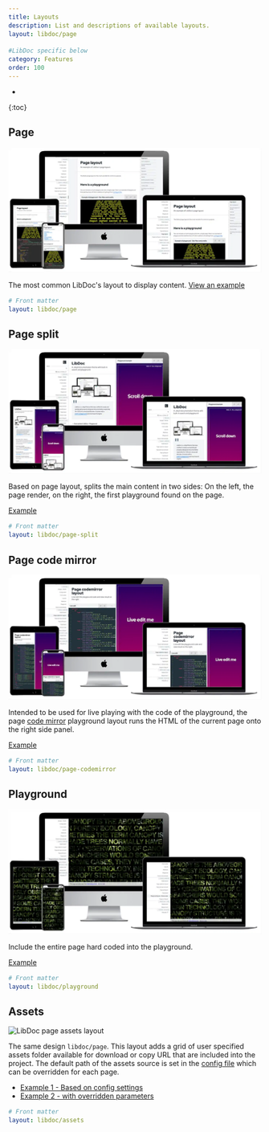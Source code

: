 ```yaml
---
title: Layouts
description: List and descriptions of available layouts.
layout: libdoc/page

#LibDoc specific below
category: Features
order: 100
---
```

* 
{:toc}

## Page 

![LibDoc page layout](libdoc/img/libdoc-layout-page.webp)

The most common LibDoc's layout to display content. [View an example](libdoc-layout-page.html)

```yaml
# Front matter
layout: libdoc/page
```

## Page split

![LibDoc page split layout](libdoc/img/libdoc-layout-page-split.webp)

Based on page layout, splits the main content in two sides: On the left, the page render, on the right, the first playground found on the page.

[Example](libdoc-layout-page-split.html)

```yaml
# Front matter
layout: libdoc/page-split
```

## Page code mirror

![LibDoc page codemirror layout](libdoc/img/libdoc-layout-page-codemirror.webp)

Intended to be used for live playing with the code of the playground, the page [code mirror](https://codemirror.net/) playground layout runs the HTML of the current page onto the right side panel.

[Example](libdoc-layout-page-codemirror.html)

```yaml
# Front matter
layout: libdoc/page-codemirror
```

## Playground

![LibDoc page playground layout](libdoc/img/libdoc-layout-playground.webp)

Include the entire page hard coded into the playground. 

[Example](libdoc-layout-playground.html)

```yaml
# Front matter
layout: libdoc/playground
```

## Assets

![LibDoc page assets layout](libdoc/img/libdoc-layout-page-assets.webp)

The same design `libdoc/page`. This layout adds a grid of user specified assets folder available for download or copy URL that are included into the project.
The default path of the assets source is set in the [config file](libdoc-config.html#assets) which can be overridden for each page.

* [Example 1 - Based on config settings](libdoc-layout-assets.html) 
* [Example 2 - with overridden parameters](libdoc-layout-assets-alt.html)

```yaml
# Front matter
layout: libdoc/assets
```


